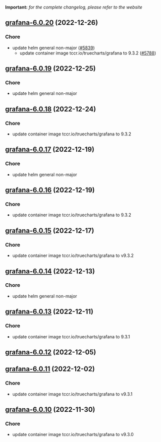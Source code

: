 **Important:**
*for the complete changelog, please refer to the website*




## [grafana-6.0.20](https://github.com/truecharts/charts/compare/grafana-6.0.19...grafana-6.0.20) (2022-12-26)

### Chore

- update helm general non-major ([#5839](https://github.com/truecharts/charts/issues/5839))
  - update container image tccr.io/truecharts/grafana to 9.3.2 ([#5788](https://github.com/truecharts/charts/issues/5788))
  
  


## [grafana-6.0.19](https://github.com/truecharts/charts/compare/grafana-6.0.18...grafana-6.0.19) (2022-12-25)

### Chore

- update helm general non-major
  
  


## [grafana-6.0.18](https://github.com/truecharts/charts/compare/grafana-6.0.17...grafana-6.0.18) (2022-12-24)

### Chore

- update container image tccr.io/truecharts/grafana to 9.3.2
  
  


## [grafana-6.0.17](https://github.com/truecharts/charts/compare/grafana-6.0.16...grafana-6.0.17) (2022-12-19)

### Chore

- update helm general non-major
  
  


## [grafana-6.0.16](https://github.com/truecharts/charts/compare/grafana-6.0.15...grafana-6.0.16) (2022-12-19)

### Chore

- update container image tccr.io/truecharts/grafana to 9.3.2
  
  


## [grafana-6.0.15](https://github.com/truecharts/charts/compare/grafana-6.0.14...grafana-6.0.15) (2022-12-17)

### Chore

- update container image tccr.io/truecharts/grafana to v9.3.2
  
  


## [grafana-6.0.14](https://github.com/truecharts/charts/compare/grafana-6.0.13...grafana-6.0.14) (2022-12-13)

### Chore

- update helm general non-major
  
  


## [grafana-6.0.13](https://github.com/truecharts/charts/compare/grafana-6.0.12...grafana-6.0.13) (2022-12-11)

### Chore

- update container image tccr.io/truecharts/grafana to 9.3.1
  
  


## [grafana-6.0.12](https://github.com/truecharts/charts/compare/grafana-6.0.11...grafana-6.0.12) (2022-12-05)




## [grafana-6.0.11](https://github.com/truecharts/charts/compare/grafana-6.0.10...grafana-6.0.11) (2022-12-02)

### Chore

- update container image tccr.io/truecharts/grafana to v9.3.1
  
  


## [grafana-6.0.10](https://github.com/truecharts/charts/compare/grafana-6.0.9...grafana-6.0.10) (2022-11-30)

### Chore

- update container image tccr.io/truecharts/grafana to v9.3.0
  
